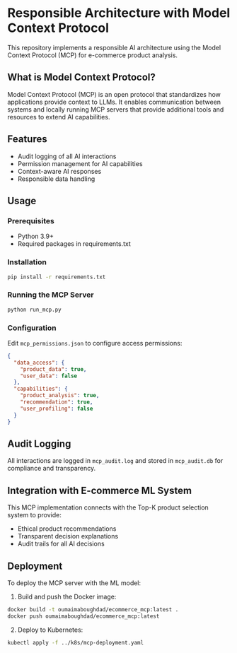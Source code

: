 # Responsible Architecture with Model Context Protocol

This repository implements a responsible AI architecture using the Model Context Protocol (MCP) for e-commerce product analysis.

## What is Model Context Protocol?

Model Context Protocol (MCP) is an open protocol that standardizes how applications provide context to LLMs. It enables communication between systems and locally running MCP servers that provide additional tools and resources to extend AI capabilities.

## Features

- Audit logging of all AI interactions
- Permission management for AI capabilities
- Context-aware AI responses
- Responsible data handling

## Usage

### Prerequisites

- Python 3.9+
- Required packages in requirements.txt

### Installation

```bash
pip install -r requirements.txt
```

### Running the MCP Server

```bash
python run_mcp.py
```

### Configuration

Edit `mcp_permissions.json` to configure access permissions:

```json
{
  "data_access": {
    "product_data": true,
    "user_data": false
  },
  "capabilities": {
    "product_analysis": true,
    "recommendation": true,
    "user_profiling": false
  }
}
```

## Audit Logging

All interactions are logged in `mcp_audit.log` and stored in `mcp_audit.db` for compliance and transparency.

## Integration with E-commerce ML System

This MCP implementation connects with the Top-K product selection system to provide:
- Ethical product recommendations
- Transparent decision explanations
- Audit trails for all AI decisions

## Deployment

To deploy the MCP server with the ML model:

1. Build and push the Docker image:
```bash
docker build -t oumaimaboughdad/ecommerce_mcp:latest .
docker push oumaimaboughdad/ecommerce_mcp:latest
```

2. Deploy to Kubernetes:
```bash
kubectl apply -f ../k8s/mcp-deployment.yaml
```